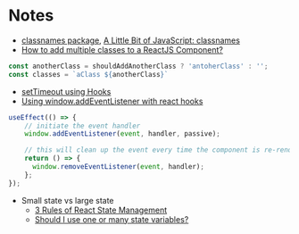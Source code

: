 # Notes

* [classnames package](https://github.com/JedWatson/classnames), [A Little Bit of JavaScript: classnames](https://dev.to/jbranchaud/a-little-bit-of-javascript-classnames-2icp)
* [How to add multiple classes to a ReactJS Component?](https://stackoverflow.com/a/37073268)
```javascript
const anotherClass = shouldAddAnotherClass ? 'antoherClass' : '';
const classes = `aClass ${anotherClass}`
```
* [setTimeout using Hooks](https://upmostly.com/tutorials/settimeout-in-react-components-using-hooks)
* [Using window.addEventListener with react hooks](https://atomizedobjects.com/blog/react/add-event-listener-react-hooks/)
```javascript
useEffect(() => {
    // initiate the event handler
    window.addEventListener(event, handler, passive);

    // this will clean up the event every time the component is re-rendered
    return () => {
      window.removeEventListener(event, handler);
    };
});
```
* Small state vs large state
  * [3 Rules of React State Management](https://dmitripavlutin.com/react-state-management/)
  * [Should I use one or many state variables?](https://reactjs.org/docs/hooks-faq.html#should-i-use-one-or-many-state-variables)